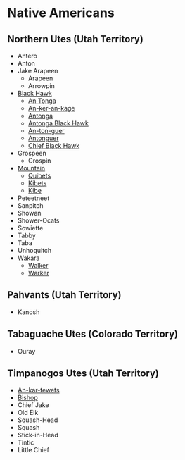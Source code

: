 # Native Americans
## Northern Utes (Utah Territory)

- Antero
- Anton
- Jake Arapeen
  - Arapeen
  - Arrowpin
- [Black Hawk](black-hawk.md)
  - [An Tonga](black-hawk.md)
  - [An-ker-an-kage](black-hawk.md)
  - [Antonga](black-hawk.md)
  - [Antonga Black Hawk](black-hawk.md)
  - [An-ton-guer](black-hawk.md)
  - [Antonguer](black-hawk.md)
  - [Chief Black Hawk](black-hawk.md)
- Grospeen
  - Grospin
- [Mountain](mountain.md)
  - [Quibets](mountain.md)
  - [Kibets](mountain.md)
  - [Kibe](mountain.md)
- Peteetneet
- Sanpitch
- Showan
- Shower-Ocats
- Sowiette
- Tabby
 - Taba
- Unhoquitch
- [Wakara](wakara.md)
  - [Walker](wakara.md)
  - [Warker](wakara.md)

## Pahvants (Utah Territory)

- Kanosh

## Tabaguache Utes (Colorado Territory)

- Ouray

## Timpanogos Utes (Utah Territory)

- [An-kar-tewets](an-kar-tewets.md)
- [Bishop](bishop.md)
- Chief Jake
- Old Elk
- Squash-Head
 - Squash
- Stick-in-Head
- Tintic
 - Little Chief

